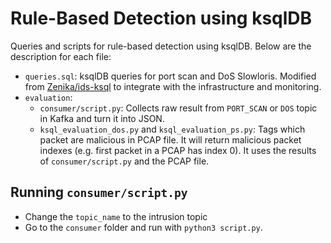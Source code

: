 # Rule-Based Detection using ksqlDB

Queries and scripts for rule-based detection using ksqlDB. Below are the description for each file:

- `queries.sql`: ksqlDB queries for port scan and DoS Slowloris. Modified from [Zenika/ids-ksql](https://github.com/Zenika/ids-ksql.git) to integrate with the infrastructure and monitoring.
- `evaluation`:
  - `consumer/script.py`: Collects raw result from `PORT_SCAN` or `DOS` topic in Kafka and turn it into JSON.
  - `ksql_evaluation_dos.py` and `ksql_evaluation_ps.py`: Tags which packet are malicious in PCAP file. It will return malicious packet indexes (e.g. first packet in a PCAP has index 0). It uses the results of `consumer/script.py` and the PCAP file.

## Running `consumer/script.py`

- Change the `topic_name` to the intrusion topic
- Go to the `consumer` folder and run with `python3 script.py`.
